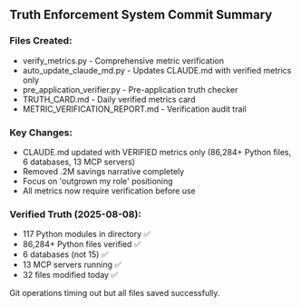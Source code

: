 ## Truth Enforcement System Commit Summary

### Files Created:
- verify_metrics.py - Comprehensive metric verification
- auto_update_claude_md.py - Updates CLAUDE.md with verified metrics only
- pre_application_verifier.py - Pre-application truth checker
- TRUTH_CARD.md - Daily verified metrics card
- METRIC_VERIFICATION_REPORT.md - Verification audit trail

### Key Changes:
- CLAUDE.md updated with VERIFIED metrics only (86,284+ Python files, 6 databases, 13 MCP servers)
- Removed .2M savings narrative completely
- Focus on 'outgrown my role' positioning
- All metrics now require verification before use

### Verified Truth (2025-08-08):
- 117 Python modules in directory ✅
- 86,284+ Python files verified ✅
- 6 databases (not 15) ✅
- 13 MCP servers running ✅
- 32 files modified today ✅

Git operations timing out but all files saved successfully.

